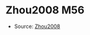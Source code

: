 <a name="material" />

# Zhou2008 M56
<script type="application/ld+json">
  {
    "@context": "https://schema.org/",
    "@type": "ChemicalSubstance",
    "http://purl.org/dc/terms/conformsTo":
      {
        "@type": "CreativeWork",
        "@id": "https://bioschemas.org/profiles/ChemicalSubstance/0.4-RELEASE/"
      },
    "@id": "https://egonw.github.io/nanowiki/nanowiki268.html#material",
    "name": "Zhou2008 M56",
    "sameAs": "http://127.0.0.1/mediawiki/index.php/Special:URIResolver/Zhou2008_M56"
  }
</script>


* Source: [Zhou2008](http://127.0.0.1/mediawiki/index.php/Special:URIResolver/Zhou2008)
